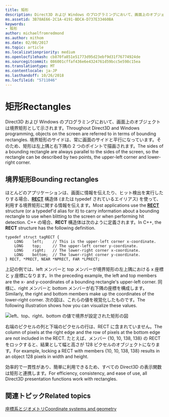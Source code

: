 ```yaml
---
title: 矩形
description: Direct3D および Windows のプログラミングにおいて、画面上のオブジェクトは境界矩形として示されます。
ms.assetid: 3B78AE66-2C1A-4191-BDCA-D737E33460BA
keywords:
- 矩形
author: michaelfromredmond
ms.author: mithom
ms.date: 02/08/2017
ms.topic: article
ms.localizationpriority: medium
ms.openlocfilehash: cb870fa851e51773d95d23ebf9d31f76774924de
ms.sourcegitcommit: 086001cffaf436e6e4324761d59bcc5e598c15ea
ms.translationtype: MT
ms.contentlocale: ja-JP
ms.lasthandoff: 10/26/2018
ms.locfileid: "5711046"
---
```

# <a name="rectangles"></a><span data-ttu-id="4bf36-104">矩形</span><span class="sxs-lookup"><span data-stu-id="4bf36-104">Rectangles</span></span>


<span data-ttu-id="4bf36-105">Direct3D および Windows のプログラミングにおいて、画面上のオブジェクトは境界矩形として示されます。</span><span class="sxs-lookup"><span data-stu-id="4bf36-105">Throughout Direct3D and Windows programming, objects on the screen are referred to in terms of bounding rectangles.</span></span> <span data-ttu-id="4bf36-106">境界矩形のサイドは、常に画面のサイドと平行になっています。そのため、矩形は左上隅と右下隅の 2 つのポイントで描画されます。</span><span class="sxs-lookup"><span data-stu-id="4bf36-106">The sides of a bounding rectangle are always parallel to the sides of the screen, so the rectangle can be described by two points, the upper-left corner and lower-right corner.</span></span>

## <a name="span-idboundingrectanglesspanspan-idboundingrectanglesspanspan-idboundingrectanglesspanbounding-rectangles"></a><span data-ttu-id="4bf36-107"><span id="Bounding_rectangles"></span><span id="bounding_rectangles"></span><span id="BOUNDING_RECTANGLES"></span>境界矩形</span><span class="sxs-lookup"><span data-stu-id="4bf36-107"><span id="Bounding_rectangles"></span><span id="bounding_rectangles"></span><span id="BOUNDING_RECTANGLES"></span>Bounding rectangles</span></span>


<span data-ttu-id="4bf36-108">ほとんどのアプリケーションは、画面に情報を伝えたり、ヒット検出を実行したりする場合、[**RECT**](https://msdn.microsoft.com/library/windows/desktop/dd162897) 構造体 (または typedef されているエイリアス) を使って、利用する境界矩形に関する情報を伝えます。</span><span class="sxs-lookup"><span data-stu-id="4bf36-108">Most applications use the [**RECT**](https://msdn.microsoft.com/library/windows/desktop/dd162897) structure (or a typedef'd alias for it) to carry information about a bounding rectangle to use when blitting to the screen or when performing hit detection.</span></span> <span data-ttu-id="4bf36-109">C++ の場合、**RECT** 構造体は次のように定義されます。</span><span class="sxs-lookup"><span data-stu-id="4bf36-109">In C++, the **RECT** structure has the following definition.</span></span>

```
typedef struct tagRECT { 
    LONG    left;    // This is the upper-left corner x-coordinate.
    LONG    top;     // The upper-left corner y-coordinate.
    LONG    right;   // The lower-right corner x-coordinate.
    LONG    bottom;  // The lower-right corner y-coordinate.
} RECT, *PRECT, NEAR *NPRECT, FAR *LPRECT; 
```

<span data-ttu-id="4bf36-110">上記の例では、left メンバーと top メンバーが境界矩形の左上隅における x 座標と y 座標になります。</span><span class="sxs-lookup"><span data-stu-id="4bf36-110">In the preceding example, the left and top members are the x- and y-coordinates of a bounding rectangle's upper-left corner.</span></span> <span data-ttu-id="4bf36-111">同様に、right メンバーと bottom メンバーが右下隅の座標を構成します。</span><span class="sxs-lookup"><span data-stu-id="4bf36-111">Similarly, the right and bottom members make up the coordinates of the lower-right corner.</span></span> <span data-ttu-id="4bf36-112">次の図は、これらの値を視覚化したものです。</span><span class="sxs-lookup"><span data-stu-id="4bf36-112">The following illustration shows how you can visualize these values.</span></span>

![left、top、right、bottom の値で境界が設定された矩形の図](images/rect.png)

<span data-ttu-id="4bf36-114">右端のピクセルの列と下端のピクセルの行は、RECT に含まれていません。</span><span class="sxs-lookup"><span data-stu-id="4bf36-114">The column of pixels at the right edge and the row of pixels at the bottom edge are not included in the RECT.</span></span> <span data-ttu-id="4bf36-115">たとえば、メンバー {10, 10, 138, 138} の RECT をロックすると、結果として幅と高さが 128 ピクセルのオブジェクトになります。</span><span class="sxs-lookup"><span data-stu-id="4bf36-115">For example, locking a RECT with members {10, 10, 138, 138} results in an object 128 pixels in width and height.</span></span>

<span data-ttu-id="4bf36-116">効率的で一貫性があり、簡単に利用できるため、すべての Direct3D の表示関数は矩形と連携します。</span><span class="sxs-lookup"><span data-stu-id="4bf36-116">For efficiency, consistency, and ease of use, all Direct3D presentation functions work with rectangles.</span></span>

## <a name="span-idrelated-topicsspanrelated-topics"></a><span data-ttu-id="4bf36-117"><span id="related-topics"></span>関連トピック</span><span class="sxs-lookup"><span data-stu-id="4bf36-117"><span id="related-topics"></span>Related topics</span></span>


[<span data-ttu-id="4bf36-118">座標系とジオメトリ</span><span class="sxs-lookup"><span data-stu-id="4bf36-118">Coordinate systems and geometry</span></span>](coordinate-systems-and-geometry.md)

 

 




